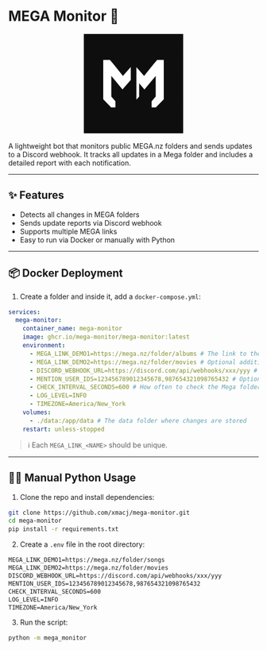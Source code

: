 # MEGA Monitor 🤖

<p align="center">
  <img src="assets/logo.png" alt="MEGA Monitor Logo" width="200"/>
</p>

A lightweight bot that monitors public MEGA.nz folders and sends updates to a Discord webhook. It tracks all updates in a Mega folder and includes a detailed report with each notification.

---

## ✨ Features

- Detects all changes in MEGA folders
- Sends update reports via Discord webhook
- Supports multiple MEGA links
- Easy to run via Docker or manually with Python

---

## 📦 Docker Deployment

1. Create a folder and inside it, add a `docker-compose.yml`:

```yaml
services:
  mega-monitor:
    container_name: mega-monitor
    image: ghcr.io/mega-monitor/mega-monitor:latest
    environment:
      - MEGA_LINK_DEMO1=https://mega.nz/folder/albums # The link to the Mega folder
      - MEGA_LINK_DEMO2=https://mega.nz/folder/movies # Optional additional links
      - DISCORD_WEBHOOK_URL=https://discord.com/api/webhooks/xxx/yyy # Your discord webhook url
      - MENTION_USER_IDS=123456789012345678,987654321098765432 # Optional users to tag in the webhook message
      - CHECK_INTERVAL_SECONDS=600 # How often to check the Mega folders in seconds (Default: 10 min)
      - LOG_LEVEL=INFO
      - TIMEZONE=America/New_York
    volumes:
      - ./data:/app/data # The data folder where changes are stored
    restart: unless-stopped
```
> ℹ️ Each `MEGA_LINK_<NAME>` should be unique.

---

## 👨‍💻 Manual Python Usage

1. Clone the repo and install dependencies:

```bash
git clone https://github.com/xmacj/mega-monitor.git
cd mega-monitor
pip install -r requirements.txt

```

2. Create a `.env` file in the root directory:

```env
MEGA_LINK_DEMO1=https://mega.nz/folder/songs
MEGA_LINK_DEMO2=https://mega.nz/folder/movies
DISCORD_WEBHOOK_URL=https://discord.com/api/webhooks/xxx/yyy
MENTION_USER_IDS=123456789012345678,987654321098765432
CHECK_INTERVAL_SECONDS=600
LOG_LEVEL=INFO
TIMEZONE=America/New_York
```

3. Run the script:

```bash
python -m mega_monitor
```